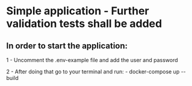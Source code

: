 # Simple application - Further validation tests shall be added

## In order to start the application:

1 - Uncomment the .env-example file and add the user and password

2 - After doing that go to your terminal and run:
    - docker-compose up --build

